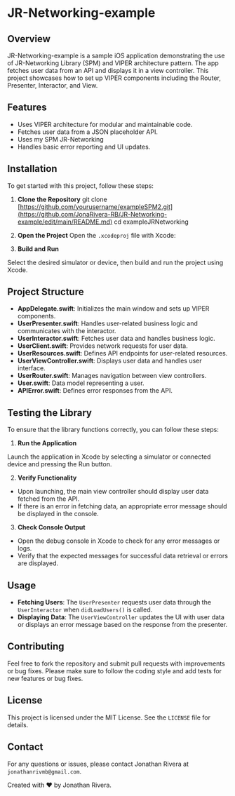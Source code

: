 # JR-Networking-example

## Overview

JR-Networking-example is a sample iOS application demonstrating the use of JR-Networking Library (SPM) and VIPER architecture pattern. The app fetches user data from an API and displays it in a view controller. This project showcases how to set up VIPER components including the Router, Presenter, Interactor, and View.

## Features

- Uses VIPER architecture for modular and maintainable code.
- Fetches user data from a JSON placeholder API.
- Uses my SPM JR-Networking
- Handles basic error reporting and UI updates.

## Installation

To get started with this project, follow these steps:

1. **Clone the Repository**
git clone [https://github.com/yourusername/exampleSPM2.git](https://github.com/JonaRivera-RB/JR-Networking-example/edit/main/README.md) cd exampleJRNetworking

2. **Open the Project**
Open the `.xcodeproj` file with Xcode:


3. **Build and Run**

Select the desired simulator or device, then build and run the project using Xcode.

## Project Structure

- **AppDelegate.swift**: Initializes the main window and sets up VIPER components.
- **UserPresenter.swift**: Handles user-related business logic and communicates with the interactor.
- **UserInteractor.swift**: Fetches user data and handles business logic.
- **UserClient.swift**: Provides network requests for user data.
- **UserResources.swift**: Defines API endpoints for user-related resources.
- **UserViewController.swift**: Displays user data and handles user interface.
- **UserRouter.swift**: Manages navigation between view controllers.
- **User.swift**: Data model representing a user.
- **APIError.swift**: Defines error responses from the API.

## Testing the Library

To ensure that the library functions correctly, you can follow these steps:

1. **Run the Application**

Launch the application in Xcode by selecting a simulator or connected device and pressing the Run button.

2. **Verify Functionality**

- Upon launching, the main view controller should display user data fetched from the API.
- If there is an error in fetching data, an appropriate error message should be displayed in the console.

3. **Check Console Output**

- Open the debug console in Xcode to check for any error messages or logs.
- Verify that the expected messages for successful data retrieval or errors are displayed.

## Usage

- **Fetching Users**: The `UserPresenter` requests user data through the `UserInteractor` when `didLoadUsers()` is called.
- **Displaying Data**: The `UserViewController` updates the UI with user data or displays an error message based on the response from the presenter.

## Contributing

Feel free to fork the repository and submit pull requests with improvements or bug fixes. Please make sure to follow the coding style and add tests for new features or bug fixes.

## License

This project is licensed under the MIT License. See the `LICENSE` file for details.

## Contact

For any questions or issues, please contact Jonathan Rivera at `jonathanrivmb@gmail.com`.

Created with ❤️ by Jonathan Rivera.

